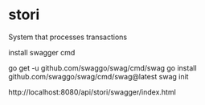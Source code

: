 # stori
System that processes transactions

install swagger cmd

go get -u github.com/swaggo/swag/cmd/swag
go install github.com/swaggo/swag/cmd/swag@latest
swag init

http://localhost:8080/api/stori/swagger/index.html

